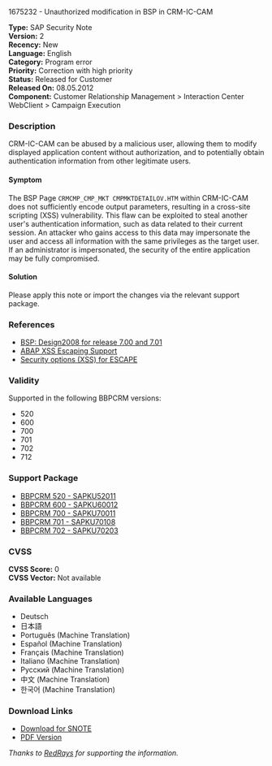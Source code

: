 1675232 - Unauthorized modification in BSP in CRM-IC-CAM

**Type:** SAP Security Note  
**Version:** 2  
**Recency:** New  
**Language:** English  
**Category:** Program error  
**Priority:** Correction with high priority  
**Status:** Released for Customer  
**Released On:** 08.05.2012  
**Component:** Customer Relationship Management > Interaction Center WebClient > Campaign Execution  

### Description

CRM-IC-CAM can be abused by a malicious user, allowing them to modify displayed application content without authorization, and to potentially obtain authentication information from other legitimate users.

#### Symptom

The BSP Page `CRMCMP_CMP_MKT CMPMKTDETAILOV.HTM` within CRM-IC-CAM does not sufficiently encode output parameters, resulting in a cross-site scripting (XSS) vulnerability. This flaw can be exploited to steal another user's authentication information, such as data related to their current session. An attacker who gains access to this data may impersonate the user and access all information with the same privileges as the target user. If an administrator is impersonated, the security of the entire application may be fully compromised.

#### Solution

Please apply this note or import the changes via the relevant support package.

### References

- [BSP: Design2008 for release 7.00 and 7.01](https://me.sap.com/notes/1671470)
- [ABAP XSS Escaping Support](https://me.sap.com/notes/1582870)
- [Security options (XSS) for ESCAPE](https://me.sap.com/notes/1582867)

### Validity

Supported in the following BBPCRM versions:
- 520
- 600
- 700
- 701
- 702
- 712

### Support Package

- [BBPCRM 520 - SAPKU52011](https://me.sap.com/supportpackage/SAPKU52011)
- [BBPCRM 600 - SAPKU60012](https://me.sap.com/supportpackage/SAPKU60012)
- [BBPCRM 700 - SAPKU70011](https://me.sap.com/supportpackage/SAPKU70011)
- [BBPCRM 701 - SAPKU70108](https://me.sap.com/supportpackage/SAPKU70108)
- [BBPCRM 702 - SAPKU70203](https://me.sap.com/supportpackage/SAPKU70203)

### CVSS

**CVSS Score:** 0  
**CVSS Vector:** Not available

### Available Languages

- Deutsch
- 日本語
- Português (Machine Translation)
- Español (Machine Translation)
- Français (Machine Translation)
- Italiano (Machine Translation)
- Русский (Machine Translation)
- 中文 (Machine Translation)
- 한국어 (Machine Translation)

### Download Links

- [Download for SNOTE](https://notesdownloads.sap.com/note/0040000009947442017)
- [PDF Version](https://userapps.support.sap.com/sap/support/sfm/notes/print/0001675232?language=en-US&token=3B617CC3F766FDCAC881056C228CFFB8)

*Thanks to [RedRays](https://redrays.io) for supporting the information.*